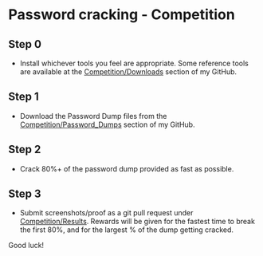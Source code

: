 # Password cracking - Competition

## Step 0
* Install whichever tools you feel are appropriate.  Some reference tools are available at the [Competition/Downloads](https://github.com/JonZeolla/Presentation_Materials/tree/master/2015-09-24_Password-Cracking/Competition/Downloads) section of my GitHub.  

## Step 1
* Download the Password Dump files from the [Competition/Password_Dumps](https://github.com/JonZeolla/Presentation_Materials/tree/master/2015-09-24_Password-Cracking/Competition/Password_Dumps) section of my GitHub.  

## Step 2
* Crack 80%+ of the password dump provided as fast as possible.  

## Step 3
* Submit screenshots/proof as a git pull request under [Competition/Results](https://github.com/JonZeolla/Presentation_Materials/tree/master/2015-09-24_Password-Cracking/Competition/Results).  Rewards will be given for the fastest time to break the first 80%, and for the largest % of the dump getting cracked.  

Good luck!

